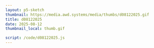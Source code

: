 ```yaml
---
layout: p5-sketch
thumbnail: https://media.awd.systems/media/thumbs/d08122025.gif
title: d08122025
date: 2025-08-12
thumbnail_local: thumb.gif

script: /code/d08122025.js
---
```

